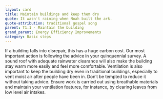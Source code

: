 ```yaml
---
layout: card
title: Maintain buildings and keep them dry
quote: It wasn't raining when Noah built the ark.
quote-attribution: traditional gospel song
parent: T1.1 - Maintain the building
grand_parent: Energy Efficiency Improvements 
category: Basic steps
---
```


<p>If a building falls into disrepair, this has a huge carbon cost.  Our most important action is following the advice in your quinquennial survey.   A sound roof with adequate rainwater clearance will also make the building stay warm more easily and feel more comfortable. Ventilation is also important to keep the building dry even in traditional buildings, especially to vent moist air after people have been in. Don’t be tempted to reduce it without taking advice. Ensure work is carried out using breathable materials and maintain your ventilation features, for instance, by clearing leaves from low level air intakes.</p> 

